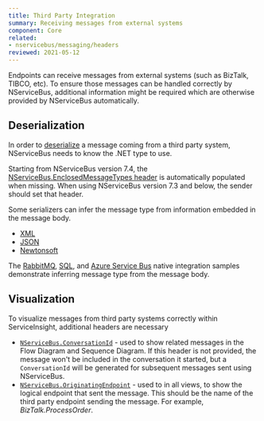 ```yaml
---
title: Third Party Integration
summary: Receiving messages from external systems
component: Core
related:
- nservicebus/messaging/headers
reviewed: 2021-05-12
---
```


Endpoints can receive messages from external systems (such as BizTalk, TIBCO, etc). To ensure those messages can be handled correctly by NServiceBus, additional information might be required which are otherwise provided by NServiceBus automatically.


## Deserialization

In order to [deserialize](/nservicebus/serialization/) a message coming from a third party system, NServiceBus needs to know the .NET type to use.

Starting from NServiceBus version 7.4, the [NServiceBus.EnclosedMessageTypes header](/nservicebus/messaging/headers.md#serialization-headers-nservicebus-enclosedmessagetypes) is automatically populated when missing. When using NServiceBus version 7.3 and below, the sender should set that header.

Some serializers can infer the message type from information embedded in the message body. 

 * [XML](/nservicebus/serialization/xml.md) 
 * [JSON](/nservicebus/serialization/json.md)
 * [Newtonsoft](/nservicebus/serialization/newtonsoft.md)

The [RabbitMQ](/samples/rabbitmq/native-integration/), [SQL](/samples/sqltransport/native-integration/), and [Azure Service Bus](/samples/azure-service-bus-netstandard/native-integration/) native integration samples demonstrate inferring message type from the message body.


## Visualization

To visualize messages from third party systems correctly within ServiceInsight, additional headers are necessary

- [`NServiceBus.ConversationId`](/nservicebus/messaging/headers.md#messaging-interaction-headers-nservicebus-conversationid) - used to show related messages in the Flow Diagram and Sequence Diagram. If this header is not provided, the message won't be included in the conversation it started, but a `ConversationId` will be generated for subsequent messages sent using NServiceBus.
- [`NServiceBus.OriginatingEndpoint`](/nservicebus/messaging/headers.md#diagnostic-and-informational-headers-nservicebus-originatingendpoint) - used to in all views, to show the logical endpoint that sent the message. This should be the name of the third party endpoint sending the message. For example, _BizTalk.ProcessOrder_.
